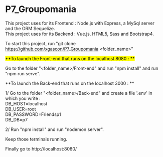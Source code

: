 # P7_Groupomania
This project uses for its Frontend : Node.js with Express, a MySql server and the ORM Sequelize.
<br>This project uses for its Backend : Vue.js, HTML5, Sass and Bootstrap4.

To start this project, run "git clone https://github.com/xgascon/P7_Groupomania <folder_name>"

<mark>**To launch the Front-end that runs on the localhost 8080 : **</mark>
  
Go to the folder "<folder_name>/Front-end" and run "npm install" and run "npm run serve". 

**To launch the Back-end that runs on the localhost 3000 : **

  1/ Go to the folder "<folder_name>/Back-end" and create a file '.env' in which you write :
<br>DB_HOST=localhost
<br>DB_USER=root 
<br>DB_PASSWORD=Friendsp1
<br>DB_DB=p7

  2/ Run "npm install" and run "nodemon server".

Keep those terminals running.

Finally go to http://localhost:8080/
